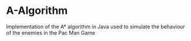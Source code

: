# A-Algorithm
Implementation of the A* algorithm in Java used to simulate the behaviour of the enemies in the Pac Man Game
